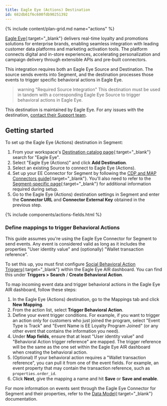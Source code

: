 ```yaml
---
title: Eagle Eye (Actions) Destination
id: 682db61f6c600fdb90251392
---
```


{% include content/plan-grid.md name="actions" %}

[Eagle Eye](https://eagleeye.com/?utm_source=segmentio&utm_medium=docs&utm_campaign=partners){:target="_blank"} delivers real-time loyalty and promotions solutions for enterprise brands, enabling seamless integration with leading customer data platforms and marketing activation tools. The platform connects digital and in-store experiences, accelerating personalization and campaign delivery through extensible APIs and pre-built connectors.

This integration requires both an Eagle Eye Source and Destination. The source sends events into Segment, and the destination processes those events to trigger specific behavioral actions in Eagle Eye. 

> warning "Required Source Integration" 
> This destination must be used in tandem with a corresponding Eagle Eye Source to trigger behavioral actions in Eagle Eye.

This destination is maintained by Eagle Eye. For any issues with the destination, [contact their Support team](mailto:support@eagleeye.com).

## Getting started

To set up the Eagle Eye (Actions) destination in Segment:

1. From your workspace's [Destination catalog page](https://app.segment.com/goto-my-workspace/destinations/catalog){:target="_blank"} search for "Eagle Eye".
2. Select "Eagle Eye (Actions)" and click **Add Destination**.
3. Select an existing Source to connect to Eagle Eye (Actions).
4. Set up your EE Connector for Segment by following the [CDP and MAP Connectors guide](https://developer.eagleeye.com/eagleeye-developer/docs/eagle-eye-connect-cdp-map){:target="_blank"}. You'll also need to refer to the [Segment-specific page](https://developer.eagleeye.com/docs/segment){:target="_blank"} for additional information required during setup.
5. Go to the Eagle Eye (Actions) destination settings in Segment and enter the **Connector URL** and **Connector External Key** obtained in the previous step.

{% include components/actions-fields.html %}

### Define mappings to trigger Behavioral Actions

This guide assumes you're using the Eagle Eye Connector for Segment to send events. Any event is considered valid as long as it includes the properties "User identity value" and (optionally) "Wallet transaction reference". 

To set this up, you must first configure [Social Behavioral Action Triggers](https://developer.eagleeye.com/eagleeye-developer/docs/segment#set-up-social-behavioural-action-triggers){:target="_blank"} within the Eagle Eye AIR dashboard. You can find this under **Triggers > Search** / **Create Behavioral Action**.

To map incoming event data and trigger behavioral actions in the Eagle Eye AIR dashboard, follow these steps:

1. In the Eagle Eye (Actions) destination, go to the Mappings tab and click **New Mapping**.
2. From the action list, select **Trigger Behavioral Action**.
3. Define your event trigger conditions. For example, if you want to trigger an action only for customers who just joined the program, select "Event Type is Track" and "Event Name is EE Loyalty Program Joined" (or any other event that contains the information you need).
4. Under **Map fields**, ensure that at least "User identity value" and "Behavioral Action trigger reference" are mapped. The trigger reference will be the same as the one set within the Eagle Eye AIR dashboard when creating the behavioral action.
5. (Optional) If your behavioral action requires a "Wallet transaction reference", you can pull it from one of the event fields. For example, an event property that may contain the transaction reference, such as `properties.order_id`.
6. Click **Next**, give the mapping a name and hit **Save** or **Save and enable**.

For more information on events sent through the Eagle Eye Connector for Segment and their properties, refer to the [Data Model](https://developer.eagleeye.com/eagleeye-developer/docs/segment#data-model){:target="_blank"} documentation.
